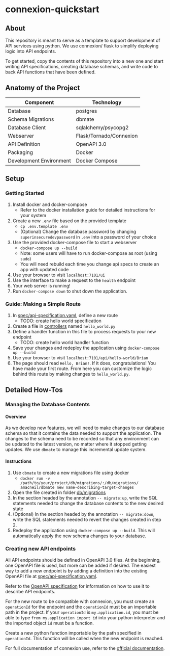 connexion-quickstart
===

About
---

This repository is meant to serve as a template to support development of API services using python. We use connexion/
flask to simplify deploying logic into API endpoints.

To get started, copy the contents of this repository into a new one and start writing API specifications, creating
database schemas, and write code to back API functions that have been defined.

Anatomy of the Project
---

| Component               | Technology              |
|-------------------------|-------------------------|
| Database                | postgres                |
| Schema Migrations       | dbmate                  |
| Database Client         | sqlalchemy/psycopg2     |
| Webserver               | Flask/Tornado/Connexion |
| API Definition          | OpenAPI 3.0             |
| Packaging               | Docker                  |
| Development Environment | Docker Compose          |

Setup
---

### Getting Started

1. Install docker and docker-compose
   - Refer to the docker installation guide for detailed instructions for your system
2. Create a new `.env` file based on the provided template
   - `cp .env.template .env`
   - (Optional) Change the database password by changing `superinsecuredevpassword` in `.env` into a password of your
     choice
3. Use the provided docker-compose file to start a webserver
   - `docker-compose up --build`
   - Note: some users will have to run docker-compose as root (using `sudo`)
   - You will need rebuild each time you change api specs to create an app with updated code 
4. Use your browser to visit `localhost:7101/ui`
5. Use the interface to make a request to the `health` endpoint
6. Your web server is running!
7. Run `docker-compose down` to shut down the application. 

### Guide: Making a Simple Route

1. In [spec/api-specification.yaml](spec/api-specification.yaml), define a new route
   - TODO: create hello world specification
2. Create a file in [controllers](controllers) named `hello_world.py`
3. Define a handler function in this file to process requests to your new endpoint
   - TODO: create hello world handler function
4. Save your changes and redeploy the application using `docker-compose up --build`
5. Use your browser to visit `localhost:7101/api/hello-world/Brian`
6. The page should read `Hello, Brian!`. If it does, congratulations! You have made your first route. From here you can
   customize the logic behind this route by making changes to `hello_world.py`.

Detailed How-Tos
---

### Managing the Database Contents

#### Overview
As we develop new features, we will need to make changes to our database schema so that it contains the data needed to
support the application. The changes to the schema need to be recorded so that any environment can be updated to the
latest version, no matter where it stopped getting updates. We use `dbmate` to manage this incremental update system.

#### Instructions

1. Use `dbmate` to create a new migrations file using docker
   - `docker run -v /path/to/your/project/db/migrations/:/db/migrations/ amacneil/dbmate new name-describing-target-changes`
2. Open the file created in folder [db/migrations](db/migrations)
3. In the section headed by the annotation `-- migrate:up`, write the SQL statements needed to change the database
   contents to the new desired state
4. (Optional) In the section headed by the annotation `-- migrate:down`, write the SQL statements needed to revert the
   changes created in step 2.
5. Redeploy the application using `docker-compose up --build`. This will automatically apply the new schema changes to
   your database.

### Creating new API endpoints

All API endpoints should be defined in OpenAPI 3.0 files. At the beginning, one OpenAPI file is used, but more can be
added if desired. The easiest way to add a new endpoint is by adding a definition into the existing OpenAPI file at
[spec/api-specification.yaml](./spec/api-specification.yaml).

Refer to the [OpenAPI specification]() for information on how to use it to describe API endpoints.

For the new route to be compatible with connexion, you must create an `operationId` for the endpoint and the
`operationId` must be an importable path in the project. If your `operationId` is `my.application.id`, you must be able
to type `from my.application import id` into your python interpreter and the imported object `id` must be a function.

Create a new python function importable by the path specified in `operationId`. This function will be called when the
new endpoint is reached.

For full documentation of connexion use, refer to the [official documentation](https://connexion.readthedocs.io/en/latest/).

